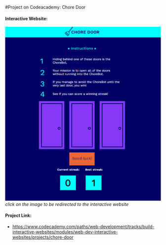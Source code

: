 #Project on Codeacademy: Chore Door

#### Interactive Website:
[![choredoor](choredoor.png)](https://s3.amazonaws.com/codecademy-content/projects/chore-door/chore-door-final/index.html)
*click on the image to be redirected to the interactive website*

#### Project Link:
- https://www.codecademy.com/paths/web-development/tracks/build-interactive-websites/modules/web-dev-interactive-websites/projects/chore-door
